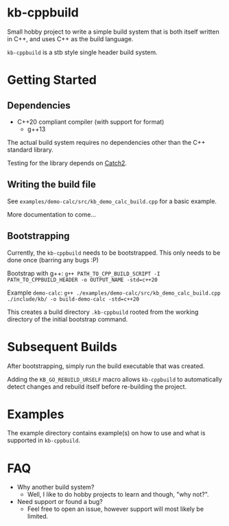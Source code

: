 
# kb-cppbuild

Small hobby project to write a simple build system that is both itself written in C++, and uses C++ as the build language.

`kb-cppbuild` is a stb style single header build system.

# Getting Started

## Dependencies

- C++20 compliant compiler (with support for format)
  - g++13

The actual build system requires no dependencies other than the C++ standard library.

Testing for the library depends on [Catch2](https://github.com/catchorg/Catch2).

## Writing the build file

See `examples/demo-calc/src/kb_demo_calc_build.cpp` for a basic example.

More documentation to come...

## Bootstrapping

Currently, the `kb-cppbuild` needs to be bootstrapped. This only needs to be done once (barring any bugs :P)

Bootstrap with g++:
`g++ PATH_TO_CPP_BUILD_SCRIPT -I PATH_TO_CPPBUILD_HEADER -o OUTPUT_NAME -std=c++20`

Example `demo-calc`: `g++ ./examples/demo-calc/src/kb_demo_calc_build.cpp ./include/kb/ -o build-demo-calc -std=c++20`

This creates a build directory `.kb-cppbuild` rooted from the working directory of the initial bootstrap command.

# Subsequent Builds

After bootstrapping, simply run the build executable that was created. 

Adding the `KB_GO_REBUILD_URSELF` macro allows `kb-cppbuild` to automatically detect changes and
rebuild itself before re-building the project.

# Examples

The example directory contains example(s) on how to use and what is supported in `kb-cppbuild`.

# FAQ

- Why another build system?
  - Well, I like to do hobby projects to learn and though, "why not?".
- Need support or found a bug?
  - Feel free to open an issue, however support will most likely be limited.
